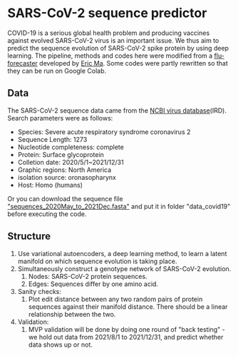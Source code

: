 # SARS-CoV-2 sequence predictor

COVID-19 is a serious global health problem and producing vaccines against evolved SARS-CoV-2 virus is an important issue. We thus aim to predict the sequence evolution of SARS-CoV-2 spike protein by using deep learning.
The pipeline, methods and codes here were modified from a [flu-forecaster](https://github.com/ericmjl/flu-sequence-predictor) developed by [Eric Ma](https://github.com/ericmjl). Some codes were partly rewritten so that they can be run on Google Colab.

## Data

The SARS-CoV-2 sequence data came from the [NCBI virus database](https://www.ncbi.nlm.nih.gov/labs/virus/vssi/#/virus?SeqType_s=Nucleotide&VirusLineage_ss=taxid:2697049&CollectionDate_dr=1950-01-01T00:00:00Z%20TO%20NOW&CreateDate_dt=1950-01-01T00:00:00Z%20TO%20NOW)(IRD). Search parameters were as follows:

- Species: Severe acute respiratory syndrome coronavirus 2
- Sequence Length: 1273
- Nucleotide completeness: complete
- Protein: Surface glycoprotein
- Colletion date: 2020/5/1~2021/12/31
- Graphic regions: North America
- isolation source: oronasopharynx
- Host: Homo (humans)

Or you can download the sequence file ["sequences_2020May_to_2021Dec.fasta"](https://drive.google.com/file/d/1yuMTFq1k7kVaWoXslUJ2fD0oygG85qpJ/view?usp=sharing) and put it in folder "data_covid19" before executing the code.

## Structure 

1. Use variational autoencoders, a deep learning method, to learn a latent manifold on which sequence evolution is taking place. 
1. Simultaneously construct a genotype network of SARS-CoV-2 evolution.
    1. Nodes: SARS-CoV-2 protein sequences.
    1. Edges: Sequences differ by one amino acid.
1. Sanity checks:
    1. Plot edit distance between any two random pairs of protein sequences against their manifold distance. There should be a linear relationship between the two.
1. Validation:
    1. MVP validation will be done by doing one round of "back testing" - we hold out data from 2021/8/1 to 2021/12/31, and predict whether data shows up or not.
